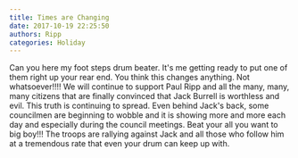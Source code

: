 ```yaml
---
title: Times are Changing
date: 2017-10-19 22:25:50
authors: Ripp
categories: Holiday
---
```


 Can you here my foot steps drum beater. It's me getting ready to put one of them right up your rear end. You think this changes anything. Not whatsoever!!!!  We will continue to support Paul Ripp and all the many, many, many citizens that are finally convinced that Jack Burrell is worthless and evil. This truth is continuing to spread. Even behind Jack's back, some councilmen are beginning to wobble and it is showing more and more each day and especially during the council meetings. Beat your all you want to big boy!!! The troops are rallying against Jack and all those who follow him at a tremendous rate that even your drum can keep up with.